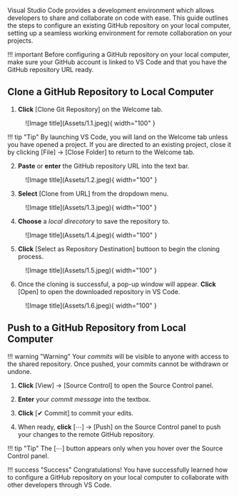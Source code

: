 Visual Studio Code provides a development environment which allows developers to share and collaborate on code with ease. This guide outlines the steps to configure an existing GitHub repository on your local computer, setting up a seamless working environment for remote collaboration on your projects.

!!! important
    Before configuring a GitHub repository on your local computer, make sure your GitHub account is linked to VS Code and that you have the GitHub repository URL ready.


## Clone a GitHub Repository to Local Computer

1. **Click** [Clone Git Repository] on the Welcome tab.
<figure markdown="span">
  ![Image title](Assets/1.1.jpeg){ width="100" }
</figure>

!!! tip "Tip"
    By launching VS Code, you will land on the Welcome tab unless you have opened a project. If you are directed to an existing project, close it by clicking [File] → [Close Folder] to return to the Welcome tab.

2. **Paste** or **enter** the GitHub repository URL into the text bar.
<figure markdown="span">
  ![Image title](Assets/1.2.jpeg){ width="100" }
</figure>

3. **Select** [Clone from URL] from the dropdown menu.
<figure markdown="span">
  ![Image title](Assets/1.3.jpeg){ width="100" }
</figure>

4. **Choose** a <i>local direcotory</i> to save the repository to.
<figure markdown="span">
  ![Image title](Assets/1.4.jpeg){ width="100" }
</figure>

5. **Click** [Select as Repository Destination] buttoon to begin the cloning process.
<figure markdown="span">
  ![Image title](Assets/1.5.jpeg){ width="100" }
</figure>

6. Once the cloning is successful, a pop-up window will appear. **Click** [Open] to open the downloaded repository in VS Code.
<figure markdown="span">
  ![Image title](Assets/1.6.jpeg){ width="100" }
</figure>


## Push to a GitHub Repository from Local Computer

!!! warning "Warning"
    Your <i>commits</i> will be visible to anyone with access to the shared repository. Once pushed, your commits cannot be withdrawn or undone.

1. **Click** [View] → [Source Control] to open the Source Control panel.

2. **Enter** your <i>commit message</i> into the textbox. 

3. **Click** [✔ Commit] to commit your edits.

4. When ready, **click** [⋯] → [Push] on the Source Control panel to push your changes to the remote GitHub repository.

!!! tip "Tip"
    The [⋯] button appears only when you hover over the Source Control panel.

!!! success "Success"
    Congratulations! You have successfully learned how to configure a GitHub repository on your local computer to collaborate with other developers through VS Code.
